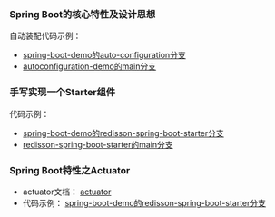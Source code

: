 ### Spring Boot的核心特性及设计思想
自动装配代码示例：
- [spring-boot-demo的auto-configuration分支](https://github.com/dustheart/spring-boot-demo/tree/auto-configuration)
- [autoconfiguration-demo的main分支](https://github.com/dustheart/autoconfiguration-demo)

### 手写实现一个Starter组件
代码示例：
- [spring-boot-demo的redisson-spring-boot-starter分支](https://github.com/dustheart/spring-boot-demo/tree/redisson-spring-boot-starter)
- [redisson-spring-boot-starter的main分支](https://github.com/dustheart/redisson-spring-boot-starter)

### Spring Boot特性之Actuator
- actuator文档：
[actuator](https://github.com/dustheart/spring-boot-demo/blob/redisson-spring-boot-starter/README.md)
- 代码示例：
[spring-boot-demo的redisson-spring-boot-starter分支](https://github.com/dustheart/spring-boot-demo/tree/redisson-spring-boot-starter)

